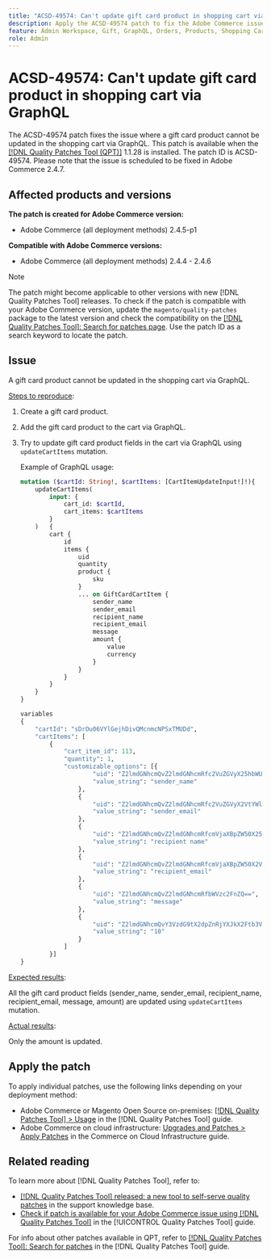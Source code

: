 ```yaml
---
title: "ACSD-49574: Can't update gift card product in shopping cart via GraphQL"
description: Apply the ACSD-49574 patch to fix the Adobe Commerce issue where a gift card product cannot be updated in the shopping cart via GraphQL.
feature: Admin Workspace, Gift, GraphQL, Orders, Products, Shopping Cart
role: Admin
---
```

# ACSD-49574: Can't update gift card product in shopping cart via GraphQL

The ACSD-49574 patch fixes the issue where a gift card product cannot be updated in the shopping cart via GraphQL. This patch is available when the [[!DNL Quality Patches Tool (QPT)]](https://experienceleague.adobe.com/en/docs/commerce-knowledge-base/kb/announcements/commerce-announcements/magento-quality-patches-released-new-tool-to-self-serve-quality-patches) 1.1.28 is installed. The patch ID is ACSD-49574. Please note that the issue is scheduled to be fixed in Adobe Commerce 2.4.7.

## Affected products and versions

**The patch is created for Adobe Commerce version:**

* Adobe Commerce (all deployment methods) 2.4.5-p1

**Compatible with Adobe Commerce versions:**

* Adobe Commerce (all deployment methods) 2.4.4 - 2.4.6

>[!NOTE]
>
>The patch might become applicable to other versions with new [!DNL Quality Patches Tool] releases. To check if the patch is compatible with your Adobe Commerce version, update the `magento/quality-patches` package to the latest version and check the compatibility on the [[!DNL Quality Patches Tool]: Search for patches page](https://experienceleague.adobe.com/tools/commerce-quality-patches/index.html). Use the patch ID as a search keyword to locate the patch.

## Issue

A gift card product cannot be updated in the shopping cart via GraphQL.

<u>Steps to reproduce</u>:

1. Create a gift card product.
1. Add the gift card product to the cart via GraphQL. 
1. Try to update gift card product fields in the cart via GraphQL using `updateCartItems` mutation.
    
    Example of GraphQL usage:

    ```GraphQL
    mutation ($cartId: String!, $cartItems: [CartItemUpdateInput!]!){
        updateCartItems(
            input: {
                cart_id: $cartId,
                cart_items: $cartItems
            }
        )   {
            cart {
                id
                items {
                    uid
                    quantity
                    product {
                        sku
                    }
                    ... on GiftCardCartItem {
                        sender_name
                        sender_email
                        recipient_name
                        recipient_email
                        message
                        amount {
                            value
                            currency
                        }
                    }
                }
            }
        }
    }

    variables
    {
        "cartId": "sDrOu06VYlGejhDivQMcnmcNPSxTMUDd",
        "cartItems": [
            {
                "cart_item_id": 113,
                "quantity": 1,
                "customizable_options": [{
                        "uid": "Z2lmdGNhcmQvZ2lmdGNhcmRfc2VuZGVyX25hbWU=",
                        "value_string": "sender_name"
                    },
                    {
                        "uid": "Z2lmdGNhcmQvZ2lmdGNhcmRfc2VuZGVyX2VtYWls",
                        "value_string": "sender_email"
                    },
                    {
                        "uid": "Z2lmdGNhcmQvZ2lmdGNhcmRfcmVjaXBpZW50X25hbWU=",
                        "value_string": "recipient name"
                    },
                    {
                        "uid": "Z2lmdGNhcmQvZ2lmdGNhcmRfcmVjaXBpZW50X2VtYWls",
                        "value_string": "recipient_email"
                    },
                    {
                        "uid": "Z2lmdGNhcmQvZ2lmdGNhcmRfbWVzc2FnZQ==",
                        "value_string": "message"
                    },
                    {
                        "uid": "Z2lmdGNhcmQvY3VzdG9tX2dpZnRjYXJkX2Ftb3VudA==",
                        "value_string": "10"
                    }
                ]
            }]
    }
    ```

<u>Expected results</u>: 

All the gift card product fields (sender_name, sender_email, recipient_name, recipient_email, message, amount) are updated using `updateCartItems` mutation.

<u>Actual results</u>:

Only the amount is updated.

## Apply the patch

To apply individual patches, use the following links depending on your deployment method:

* Adobe Commerce or Magento Open Source on-premises: [[!DNL Quality Patches Tool] > Usage](https://experienceleague.adobe.com/docs/commerce-operations/tools/quality-patches-tool/usage.html) in the [!DNL Quality Patches Tool] guide.
* Adobe Commerce on cloud infrastructure: [Upgrades and Patches > Apply Patches](https://experienceleague.adobe.com/docs/commerce-cloud-service/user-guide/develop/upgrade/apply-patches.html) in the Commerce on Cloud Infrastructure guide.

## Related reading

To learn more about [!DNL Quality Patches Tool], refer to:

* [[!DNL Quality Patches Tool] released: a new tool to self-serve quality patches](https://experienceleague.adobe.com/en/docs/commerce-knowledge-base/kb/announcements/commerce-announcements/magento-quality-patches-released-new-tool-to-self-serve-quality-patches) in the support knowledge base.
* [Check if patch is available for your Adobe Commerce issue using [!DNL Quality Patches Tool]](/help/tools/quality-patches-tool/patches-available-in-qpt/check-patch-for-magento-issue-with-magento-quality-patches.md) in the [!UICONTROL Quality Patches Tool] guide.


For info about other patches available in QPT, refer to [[!DNL Quality Patches Tool]: Search for patches](https://experienceleague.adobe.com/tools/commerce-quality-patches/index.html) in the [!DNL Quality Patches Tool] guide.
